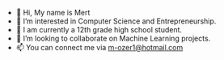 - 👋 Hi, My name is Mert
- 👀 I’m interested in Computer Science and Entrepreneurship. 
- 🌱 I am currently a 12th grade high school student.
- 💞️ I’m looking to collaborate on Machine Learning projects.
- 📫 You can connect me via m-ozer1@hotmail.com
